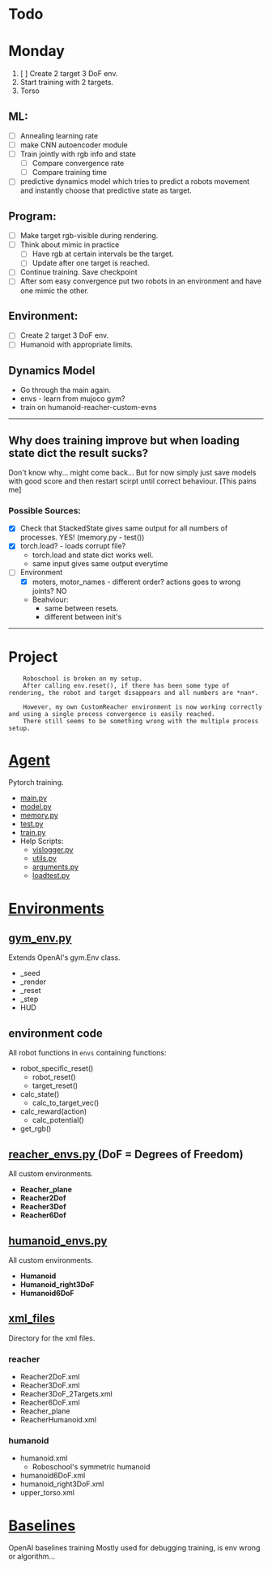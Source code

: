 # Todo

# Monday
1. [ ] Create 2 target 3 DoF env.
2. Start training with 2 targets.
3. Torso


## ML:
* [ ] Annealing learning rate
* [ ] make CNN autoencoder module
* [ ] Train jointly with rgb info and state
	* [ ] Compare convergence rate 
	* [ ] Compare training time
* [ ] predictive dynamics model which tries to predict a robots movement and instantly choose that predictive state as target.

## Program:
* [ ] Make target rgb-visible during rendering.
* [ ] Think about mimic in practice
	* [ ] Have rgb at certain intervals be the target.
	* [ ] Update after one target is reached.
* [ ] Continue training. Save checkpoint
* [ ] After som easy convergence put two robots in an environment and have one mimic the other.

## Environment:
* [ ] Create 2 target 3 DoF env.
* [ ] Humanoid with appropriate limits.

## Dynamics Model
* Go through tha main again.
* envs - learn from mujoco gym?
* train on humanoid-reacher-custom-evns



----------------------------------------------------------------------------

## Why does training improve but when loading state dict the result sucks?
Don't know why... might come back...
But for now simply just save models with good score and then restart scirpt until correct behaviour. [This pains me]


### Possible Sources:
* [x] Check that StackedState gives same output for all numbers of processes. YES! (memory.py - test())
*	[x] torch.load? - loads corrupt file?
	* torch.load and state dict works well.
	* same input gives same output everytime
* [ ] Environment
	* [x] moters, motor_names - different order? actions goes to wrong joints? NO
	* Beahviour:
		* same between resets.
		* different between init's

------------------------------------------------------------------------------

Project
==========

		Roboschool is broken on my setup.
		After calling env.reset(), if there has been some type of rendering, the robot and target disappears and all numbers are *nan*.

		However, my own CustomReacher environment is now working correctly and using a single process convergence is easily reached.
		There still seems to be something wrong with the multiple process setup.

# [Agent](Agent/)
Pytorch training.

* [main.py](Agent/main.py)
* [model.py](Agent/model.py)
* [memory.py](Agent/memory.py)
* [test.py](Agent/test.py)
* [train.py](Agent/train.py)
* Help Scripts:
	* [vislogger.py](Agent/vislogger.py)
	* [utils.py](Agent/utils.py)
	* [arguments.py](Agent/arguments.py)
	* [loadtest.py](Agent/loadtest.py)

# [Environments](environments/)

##  [gym_env.py](environments/custom_envs.py)

Extends OpenAI's gym.Env class.
* _seed
* _render
* _reset
* _step
* HUD

## environment code

All robot functions in `envs` containing functions:
* robot_specific_reset()
	* robot_reset()
	* target_reset()
* calc_state()
	* calc_to_target_vec()
* calc_reward(action)
	* calc_potential()
* get_rgb()

##   [reacher_envs.py ](environments/reacher_envs.py) (DoF = Degrees of Freedom)
All custom environments.

* **Reacher_plane**
* **Reacher2Dof**
* **Reacher3Dof**
* **Reacher6Dof**

##   [humanoid_envs.py ](environments/humanoid_envs.py)
All custom environments.

* **Humanoid**
* **Humanoid_right3DoF**
* **Humanoid6DoF**



## [xml_files](environments/xml_files)
Directory for the xml files.

### reacher
*  Reacher2DoF.xml
*  Reacher3DoF.xml
*  Reacher3DoF_2Targets.xml
*  Reacher6DoF.xml
*  Reacher_plane
*  ReacherHumanoid.xml

### humanoid

* humanoid.xml
	* Roboschool's symmetric humanoid
* humanoid6DoF.xml
* humanoid_right3DoF.xml
* upper_torso.xml


# [Baselines](Baselines/)
OpenAI baselines training
Mostly used for debugging training, is env wrong or algorithm...


